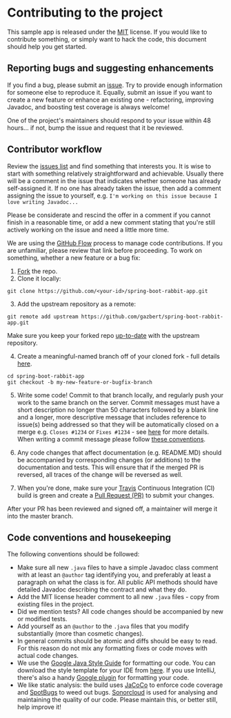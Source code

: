 # Contributing to the project
This sample app is released under the [MIT](http://opensource.org/licenses/MIT) license. 
If you would like to contribute something, or simply want to hack the code, this document should 
help you get started.
 
## Reporting bugs and suggesting enhancements
If you find a bug, please submit an [issue](https://github.com/gazbert/spring-boot-rabbit-app/issues).
Try to provide enough information for someone else to reproduce it. Equally, submit an issue if you 
want to create a new feature or enhance an existing one - refactoring, improving Javadoc, and boosting 
test coverage is always welcome!

One of the project's maintainers should respond to your issue within 48 hours... if not, bump the 
issue and request that it be reviewed.

## Contributor workflow

Review the [issues list](https://github.com/gazbert/spring-boot-rabbit-app/issues) and find something
that interests you. It is wise to start with something relatively straightforward and achievable. 
Usually there will be a comment in the issue that indicates whether someone has already 
self-assigned it. If no one has already taken the issue, then add a comment assigning the issue to 
yourself, e.g. ```I'm working on this issue because I love writing Javadoc...``` 

Please be considerate and rescind the offer in a comment if you cannot finish in a reasonable time,
or add a new comment stating that you're still actively working on the issue and need a little 
more time.

We are using the [GitHub Flow](https://guides.github.com/introduction/flow/) process to manage 
code contributions. If you are unfamiliar, please review that link before proceeding. 
To work on something, whether a new feature or a bug fix:

  1. [Fork](https://help.github.com/articles/fork-a-repo/) the repo.
  2. Clone it locally:
  
  ```
  git clone https://github.com/<your-id>/spring-boot-rabbit-app.git
  ```
  3. Add the upstream repository as a remote: 
  ```
  git remote add upstream https://github.com/gazbert/spring-boot-rabbit-app.git
  ```  
  Make sure you keep your forked repo [up-to-date](https://help.github.com/articles/syncing-a-fork/) 
  with the upstream repository.
  
  4. Create a meaningful-named branch off of your cloned fork - full details 
  [here](https://git-scm.com/docs/git-checkout).
  
  ```
  cd spring-boot-rabbit-app
  git checkout -b my-new-feature-or-bugfix-branch
  ```
  5. Write some code! Commit to that branch locally, and regularly push your work to the same 
  branch on the server. Commit messages must have a short description no longer than 50 characters 
  followed by a blank line and a longer, more descriptive message that includes reference to 
  issue(s) being addressed so that they will be automatically closed on a merge e.g. 
  ```Closes #1234``` or ```Fixes #1234``` - see 
  [here](https://help.github.com/articles/closing-issues-via-commit-messages/) for more details.
  When writing a commit message please follow 
  [these conventions](http://tbaggery.com/2008/04/19/a-note-about-git-commit-messages.html).

  6. Any code changes that affect documentation (e.g. README.MD) should be accompanied by 
  corresponding changes (or additions) to the documentation and tests. This will ensure that if 
  the merged PR is reversed, all traces of the change will be reversed as well.

  7. When you're done, make sure your [Travis](https://travis-ci.org/) 
  Continuous Integration (CI) build is green and create a 
  [Pull Request (PR)](https://help.github.com/articles/using-pull-requests/) to submit your changes.

  
After your PR has been reviewed and signed off, a maintainer will merge it into 
the master branch.

## Code conventions and housekeeping

The following conventions should be followed:

* Make sure all new `.java` files to have a simple Javadoc class comment with at least an
  `@author` tag identifying you, and preferably at least a paragraph on what the class is for.
  All public API methods should have detailed Javadoc describing the contract and what they do.
* Add the MIT license header comment to all new `.java` files - copy from existing files in the 
  project.
* Did we mention tests? All code changes should be accompanied by new or modified tests.
* Add yourself as an `@author` to the `.java` files that you modify substantially 
  (more than cosmetic changes).
* In general commits should be atomic and diffs should be easy to read. For this reason do not mix 
  any formatting fixes or code moves with actual code changes.
* We use the [Google Java Style Guide](https://google.github.io/styleguide/javaguide.html) for 
  formatting our code. You can download the style template for your IDE from 
  [here](https://github.com/google/styleguide). If you use IntelliJ, there's also a handy 
  [Google plugin](https://plugins.jetbrains.com/plugin/8527-google-java-format) for formatting your 
  code.
* We like static analysis: the build uses [JaCoCo](https://www.jacoco.org/jacoco/) to enforce code 
  coverage and [SpotBugs](https://spotbugs.github.io/) to weed out bugs.
  [Sonorcloud](https://sonarcloud.io/dashboard?id=gazbert_spring-boot-rabbit-app) is used
  for analysing and maintaining the quality of our code. Please maintain this, or better still,
  help improve it! 